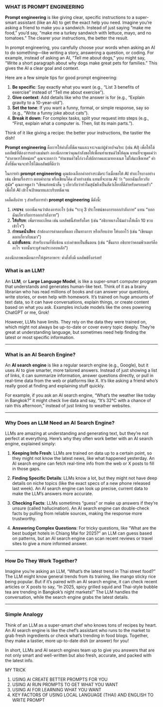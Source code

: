 ### WHAT IS PROMPT ENGINEERING 

**Prompt engineering** is like giving clear, specific instructions to a super-smart assistant (like an AI) to get the exact help you need. Imagine you’re asking a friend to make you a sandwich. Instead of just saying “make me food,” you’d say, “make me a turkey sandwich with lettuce, mayo, and no tomatoes.” The clearer your instructions, the better the result.

In prompt engineering, you carefully choose your words when asking an AI to do something—like writing a story, answering a question, or coding. For example, instead of asking an AI, “Tell me about dogs,” you might say, “Write a short paragraph about why dogs make great pets for families.” This gives the AI a clear goal and context.

Here are a few simple tips for good prompt engineering:

1. **Be specific**: Say exactly what you want (e.g., “List 3 benefits of exercise” instead of “Tell me about exercise”).
2. **Give context**: Add details like who the answer is for (e.g., “Explain gravity to a 10-year-old”).
3. **Set the tone**: If you want a funny, formal, or simple response, say so (e.g., “Write a funny joke about cats”).
4. **Break it down**: For complex tasks, split your request into steps (e.g., “First, explain what a computer is. Then, list its main parts.”).

Think of it like giving a recipe: the better your instructions, the tastier the dish!

**Prompt engineering** คือการให้คำสั่งที่ชัดเจนและเจาะจงแก่ผู้ช่วยอัจฉริยะ (เช่น AI) เพื่อให้ได้ผลลัพธ์ที่ต้องการอย่างแม่นยำ ลองนึกภาพว่าคุณกำลังขอให้เพื่อนทำแซนด์วิชให้คุณ แทนที่จะพูดแค่ว่า “ทำอาหารให้หน่อย” คุณจะบอกว่า “ทำแซนด์วิชไก่งวงใส่ผักกาดและมายองเนส ไม่ใส่มะเขือเทศ” คำสั่งที่ชัดเจนจะทำให้ได้ผลลัพธ์ที่ดีกว่า

ในการทำ **prompt engineering** คุณต้องเลือกคำอย่างระมัดระวังเมื่อขอให้ AI ทำอะไรบางอย่าง เช่น เขียนเรื่องราว ตอบคำถาม หรือเขียนโค้ด ตัวอย่างเช่น แทนที่จะถาม AI ว่า “บอกฉันเกี่ยวกับสุนัข” คุณอาจพูดว่า “เขียนย่อหน้าสั้น ๆ เกี่ยวกับว่าทำไมสุนัขถึงเป็นสัตว์เลี้ยงที่ดีสำหรับครอบครัว” เพื่อให้ AI เข้าใจเป้าหมายและบริบทชัดเจน

เคล็ดลับง่าย ๆ สำหรับการทำ **prompt engineering** มีดังนี้:

1. **เจาะจง**: บอกชัดเจนว่าต้องการอะไร (เช่น “ระบุ 3 ประโยชน์ของการออกกำลังกาย” แทน “บอกฉันเกี่ยวกับการออกกำลังกาย”)
2. **ให้บริบท**: เพิ่มรายละเอียด เช่น ผลลัพธ์นี้สำหรับใคร (เช่น “อธิบายแรงโน้มถ่วงให้เด็ก 10 ขวบเข้าใจ”)
3. **กำหนดน้ำเสียง**: ถ้าต้องการคำตอบที่ตลก เป็นทางการ หรือเรียบง่าย ให้บอกไว้ (เช่น “เขียนมุกตลกเกี่ยวกับแมว”)
4. **แบ่งขั้นตอน**: สำหรับงานที่ซับซ้อน แบ่งคำขอเป็นขั้นตอน (เช่น “ขั้นแรก อธิบายว่าคอมพิวเตอร์คืออะไร จากนั้นระบุส่วนประกอบหลัก”)

ลองนึกภาพเหมือนการให้สูตรอาหาร: คำสั่งยิ่งดี ผลลัพธ์ยิ่งอร่อย!


### What is an LLM?
An **LLM**, or **Large Language Model**, is like a super-smart computer program that understands and generates human-like text. Think of it as a brainy librarian who has read millions of books and can answer your questions, write stories, or even help with homework. It’s trained on huge amounts of text data, so it can have conversations, explain things, or create content based on what you ask. Examples include models like the ones powering ChatGPT or me, Grok!

However, LLMs have limits. They rely on the data they were trained on, which might not always be up-to-date or cover every topic deeply. They’re great at understanding language, but sometimes need help finding the latest or most specific information.

---

### What is an AI Search Engine?
An **AI search engine** is like a regular search engine (e.g., Google), but it uses AI to give smarter, more tailored answers. Instead of just showing a list of links, it can summarize information, answer questions directly, or pull in real-time data from the web or platforms like X. It’s like asking a friend who’s really good at finding and explaining stuff quickly.

For example, if you ask an AI search engine, “What’s the weather like today in Bangkok?” it might check live data and say, “It’s 32°C with a chance of rain this afternoon,” instead of just linking to weather websites.

---

### Why Does an LLM Need an AI Search Engine?
LLMs are amazing at understanding and generating text, but they’re not perfect at everything. Here’s why they often work better with an AI search engine, explained simply:

1. **Keeping Info Fresh**: LLMs are trained on data up to a certain point, so they might not know the latest news, like what happened yesterday. An AI search engine can fetch real-time info from the web or X posts to fill in those gaps.

2. **Finding Specific Details**: LLMs know a lot, but they might not have deep details on niche topics (like the exact specs of a new phone released last week). An AI search engine can look up precise, current data to make the LLM’s answers more accurate.

3. **Checking Facts**: LLMs sometimes “guess” or make up answers if they’re unsure (called hallucination). An AI search engine can double-check facts by pulling from reliable sources, making the response more trustworthy.

4. **Answering Complex Questions**: For tricky questions, like “What are the best budget hotels in Chiang Mai for 2025?” an LLM can guess based on patterns, but an AI search engine can scan recent reviews or travel sites to give a more informed answer.

---

### How Do They Work Together?
Imagine you’re asking an LLM, “What’s the latest trend in Thai street food?” The LLM might know general trends from its training, like mango sticky rice being popular. But if it’s paired with an AI search engine, it can check recent articles or X posts to say, “In 2025, spicy grilled squid and Thai-style bubble tea are trending in Bangkok’s night markets!” The LLM handles the conversation, while the search engine grabs the latest details.

---

### Simple Analogy
Think of an LLM as a super-smart chef who knows tons of recipes by heart. An AI search engine is like the chef’s assistant who runs to the market to grab fresh ingredients or check what’s trending in food blogs. Together, they make a tastier, more up-to-date dish (or answer) for you!

In short, LLMs and AI search engines team up to give you answers that are not only smart and well-written but also fresh, accurate, and packed with the latest info.




MY TRICK

1. USING AI CREATE BETTER PROMPTS FOR YOU
2. USING AI RUN PROMPTS TO GET WHAT YOU WANT 
3. USING AI FOR LEARNING WHAT YOU WANT 
4. KEY FACTORS OF USING LOCAL LANGUAGE (THAI) AND ENGLISH TO WRITE PROMPT




